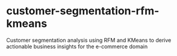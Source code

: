 # customer-segmentation-rfm-kmeans
Customer segmentation analysis using RFM and KMeans  to derive actionable business insights for the e-commerce domain
